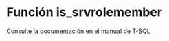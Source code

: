 ﻿---
Autogenerated: true
---

# Función  is_srvrolemember

Consulte la documentación en el manual de T-SQL
